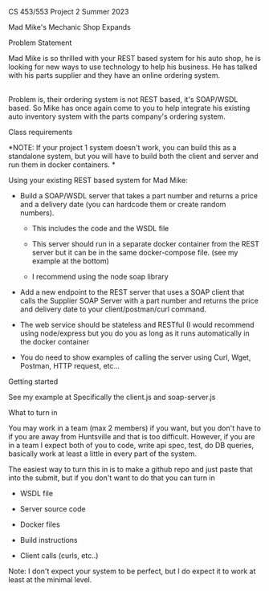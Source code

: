 CS 453/553 Project 2 Summer 2023

Mad Mike's Mechanic Shop Expands

Problem Statement

Mad Mike is so thrilled with your REST based system for his auto shop,
he is looking for new ways to use technology to help his business. He
has talked with his parts supplier and they have an online ordering
system.

\
Problem is, their ordering system is not REST based, it's SOAP/WSDL
based. So Mike has once again come to you to help integrate his existing
auto inventory system with the parts company's ordering system.

Class requirements

*NOTE: If your project 1 system doesn't work, you can build this as a
standalone system, but you will have to build both the client and server
and run them in docker containers. *

Using your existing REST based system for Mad Mike:

-   Build a SOAP/WSDL server that takes a part number and returns a
    price and a delivery date (you can hardcode them or create random
    numbers).

    -   This includes the code and the WSDL file

    -   This server should run in a separate docker container from the
        REST server but it can be in the same docker-compose file. (see
        my example at the bottom)

    -   I recommend using the node soap library 

-   Add a new endpoint to the REST server that uses a SOAP client that
    calls the Supplier SOAP Server with a part number and returns the
    price and delivery date to your client/postman/curl command.

-   The web service should be stateless and RESTful (I would recommend
    using node/express but you do you as long as it runs automatically
    in the docker container

-   You do need to show examples of calling the server using Curl, Wget,
    Postman, HTTP request, etc...

Getting started

See my example at Specifically the client.js and soap-server.js

What to turn in

You may work in a team (max 2 members) if you want, but you don't have
to if you are away from Huntsville and that is too difficult. However,
if you are in a team I expect both of you to code, write api spec, test,
do DB queries, basically work at least a little in every part of the
system.

The easiest way to turn this in is to make a github repo and just paste
that into the submit, but if you don't want to do that you can turn in

-   WSDL file

-   Server source code

-   Docker files

-   Build instructions

-   Client calls (curls, etc..)

Note: I don't expect your system to be perfect, but I do expect it to
work at least at the minimal level.
